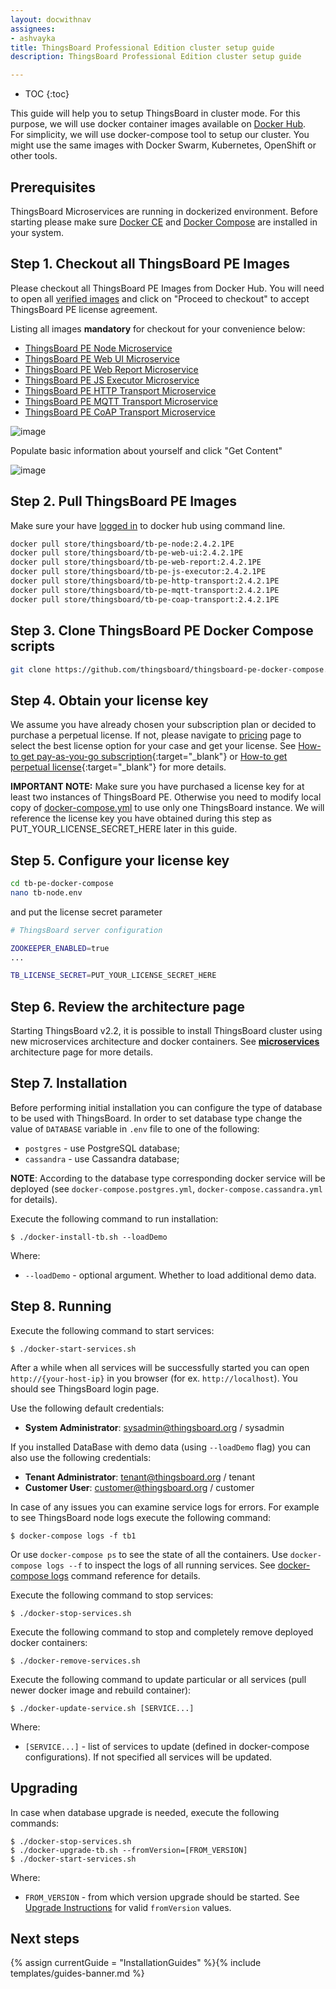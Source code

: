 ```yaml
---
layout: docwithnav
assignees:
- ashvayka
title: ThingsBoard Professional Edition cluster setup guide
description: ThingsBoard Professional Edition cluster setup guide

---
```


* TOC
{:toc}

This guide will help you to setup ThingsBoard in cluster mode. 
For this purpose, we will use docker container images available on [Docker Hub](https://hub.docker.com/search?q=thingsboard&type=image&image_filter=store).  
For simplicity, we will use docker-compose tool to setup our cluster. You might use the same images with Docker Swarm, Kubernetes, OpenShift or other tools.

## Prerequisites

ThingsBoard Microservices are running in dockerized environment.
Before starting please make sure [Docker CE](https://docs.docker.com/install/) and [Docker Compose](https://docs.docker.com/compose/install/) are installed in your system. 

## Step 1. Checkout all ThingsBoard PE Images

Please checkout all ThingsBoard PE Images from Docker Hub.
You will need to open all [verified images](https://hub.docker.com/search?q=thingsboard&type=image&image_filter=store) and click on "Proceed to checkout" to accept ThingsBoard PE license agreement.

Listing all images **mandatory** for checkout for your convenience below:

 - [ThingsBoard PE Node Microservice](https://hub.docker.com/_/thingsboard-pe-node)  
 - [ThingsBoard PE Web UI Microservice](https://hub.docker.com/_/thingsboard-pe-web-ui)
 - [ThingsBoard PE Web Report Microservice](https://hub.docker.com/_/thingsboard-pe-web-report) 
 - [ThingsBoard PE JS Executor Microservice](https://hub.docker.com/_/thingsboard-pe-js-executor)
 - [ThingsBoard PE HTTP Transport Microservice](https://hub.docker.com/_/thingsboard-pe-http-transport)    
 - [ThingsBoard PE MQTT Transport Microservice](https://hub.docker.com/_/thingsboard-pe-mqtt-transport)
 - [ThingsBoard PE CoAP Transport Microservice](https://hub.docker.com/_/thingsboard-pe-coap-transport) 


![image](/images/user-guide/install/docker-pe/checkout-pe-node.png)


Populate basic information about yourself and click "Get Content"


![image](/images/user-guide/install/docker-pe/details.png)
 

## Step 2. Pull ThingsBoard PE Images

Make sure your have [logged in](https://docs.docker.com/engine/reference/commandline/login/) to docker hub using command line.

```bash
docker pull store/thingsboard/tb-pe-node:2.4.2.1PE
docker pull store/thingsboard/tb-pe-web-ui:2.4.2.1PE
docker pull store/thingsboard/tb-pe-web-report:2.4.2.1PE
docker pull store/thingsboard/tb-pe-js-executor:2.4.2.1PE
docker pull store/thingsboard/tb-pe-http-transport:2.4.2.1PE
docker pull store/thingsboard/tb-pe-mqtt-transport:2.4.2.1PE
docker pull store/thingsboard/tb-pe-coap-transport:2.4.2.1PE
```

## Step 3. Clone ThingsBoard PE Docker Compose scripts

```bash
git clone https://github.com/thingsboard/thingsboard-pe-docker-compose.git tb-pe-docker-compose
```

## Step 4. Obtain your license key

We assume you have already chosen your subscription plan or decided to purchase a perpetual license. 
If not, please navigate to [pricing](/pricing/) page to select the best license option for your case and get your license. 
See [How-to get pay-as-you-go subscription](https://www.youtube.com/watch?v=dK-QDFGxWek){:target="_blank"} or [How-to get perpetual license](https://www.youtube.com/watch?v=GPe0lHolWek){:target="_blank"} for more details.

**IMPORTANT NOTE:** Make sure you have purchased a license key for at least two instances of ThingsBoard PE. Otherwise you need to modify local copy of 
[docker-compose.yml](https://github.com/thingsboard/thingsboard-pe-docker-compose/blob/master/docker-compose.yml) to use only one ThingsBoard instance. 
We will reference the license key you have obtained during this step as PUT_YOUR_LICENSE_SECRET_HERE later in this guide.


## Step 5. Configure your license key

```bash
cd tb-pe-docker-compose
nano tb-node.env
```

and put the license secret parameter

```bash
# ThingsBoard server configuration

ZOOKEEPER_ENABLED=true
...

TB_LICENSE_SECRET=PUT_YOUR_LICENSE_SECRET_HERE
```


## Step 6. Review the architecture page

Starting ThingsBoard v2.2, it is possible to install ThingsBoard cluster using new microservices architecture and docker containers. 
See [**microservices**](/docs/reference/msa/) architecture page for more details.


## Step 7. Installation

Before performing initial installation you can configure the type of database to be used with ThingsBoard.
In order to set database type change the value of `DATABASE` variable in `.env` file to one of the following:

- `postgres` - use PostgreSQL database;
- `cassandra` - use Cassandra database;

**NOTE**: According to the database type corresponding docker service will be deployed (see `docker-compose.postgres.yml`, `docker-compose.cassandra.yml` for details).

Execute the following command to run installation:

`
$ ./docker-install-tb.sh --loadDemo
`

Where:

- `--loadDemo` - optional argument. Whether to load additional demo data.

## Step 8. Running

Execute the following command to start services:

`
$ ./docker-start-services.sh
`

After a while when all services will be successfully started you can open `http://{your-host-ip}` in you browser (for ex. `http://localhost`).
You should see ThingsBoard login page.

Use the following default credentials:

- **System Administrator**: sysadmin@thingsboard.org / sysadmin

If you installed DataBase with demo data (using `--loadDemo` flag) you can also use the following credentials:

- **Tenant Administrator**: tenant@thingsboard.org / tenant
- **Customer User**: customer@thingsboard.org / customer

In case of any issues you can examine service logs for errors.
For example to see ThingsBoard node logs execute the following command:

`
$ docker-compose logs -f tb1
`

Or use `docker-compose ps` to see the state of all the containers.
Use `docker-compose logs --f` to inspect the logs of all running services.
See [docker-compose logs](https://docs.docker.com/compose/reference/logs/) command reference for details.

Execute the following command to stop services:

`
$ ./docker-stop-services.sh
`

Execute the following command to stop and completely remove deployed docker containers:

`
$ ./docker-remove-services.sh
`

Execute the following command to update particular or all services (pull newer docker image and rebuild container):

`
$ ./docker-update-service.sh [SERVICE...]
`

Where:

- `[SERVICE...]` - list of services to update (defined in docker-compose configurations). If not specified all services will be updated.

## Upgrading

In case when database upgrade is needed, execute the following commands:

```
$ ./docker-stop-services.sh
$ ./docker-upgrade-tb.sh --fromVersion=[FROM_VERSION]
$ ./docker-start-services.sh
```

Where:

- `FROM_VERSION` - from which version upgrade should be started. See [Upgrade Instructions](https://thingsboard.io/docs/user-guide/install/upgrade-instructions) for valid `fromVersion` values.


## Next steps

{% assign currentGuide = "InstallationGuides" %}{% include templates/guides-banner.md %}
